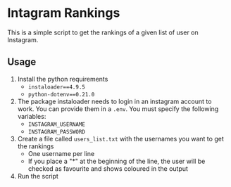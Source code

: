 # Intagram Rankings
This is a simple script to get the rankings of a given list of user on Instagram.

## Usage
1. Install the python requirements
    * `instaloader==4.9.5`
    * `python-dotenv==0.21.0`
2. The package instaloader needs to login in an instagram account to work. You can provide them in a `.env`. You must specify the following variables:
    * `INSTAGRAM_USERNAME`
    * `INSTAGRAM_PASSWORD`
3. Create a file called `users_list.txt` with the usernames you want to get the rankings
    * One username per line
    * If you place a "*" at the beginning of the line, the user will be checked as favourite and shows coloured in the output
4. Run the script
